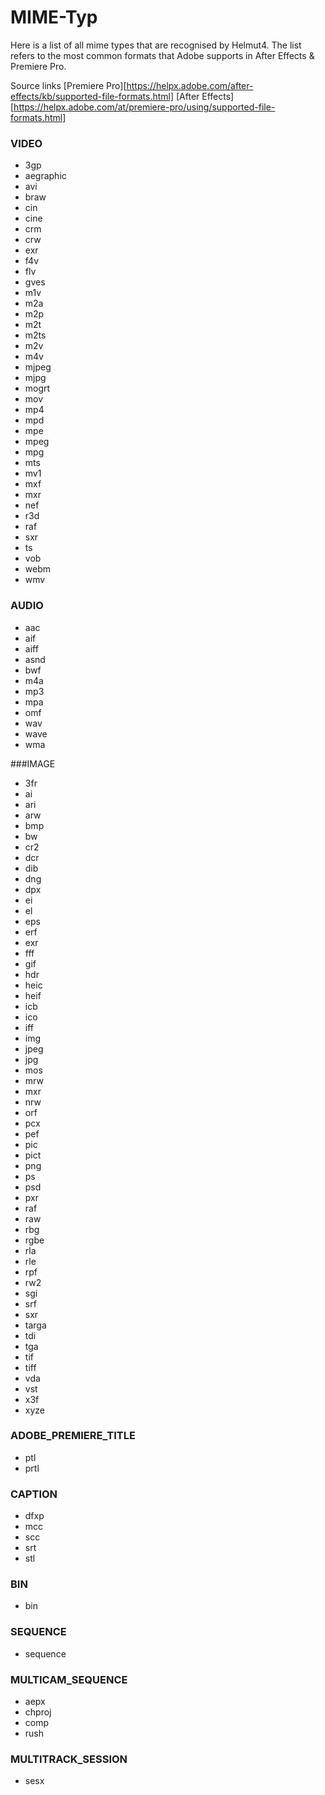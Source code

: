 # MIME-Typ

Here is a list of all mime types that are recognised by Helmut4.
The list refers to the most common formats that Adobe supports in After Effects & Premiere Pro.

Source links
[Premiere Pro][https://helpx.adobe.com/after-effects/kb/supported-file-formats.html]
[After Effects][https://helpx.adobe.com/at/premiere-pro/using/supported-file-formats.html]

### VIDEO
- 3gp
- aegraphic
- avi
- braw
- cin
- cine
- crm
- crw
- exr
- f4v
- flv
- gves
- m1v
- m2a
- m2p
- m2t
- m2ts
- m2v
- m4v
- mjpeg
- mjpg
- mogrt
- mov
- mp4
- mpd
- mpe
- mpeg
- mpg
- mts
- mv1
- mxf
- mxr
- nef
- r3d
- raf
- sxr
- ts
- vob
- webm
- wmv


### AUDIO
- aac
- aif
- aiff
- asnd
- bwf
- m4a
- mp3
- mpa
- omf
- wav
- wave
- wma


###IMAGE
- 3fr
- ai
- ari
- arw
- bmp
- bw
- cr2
- dcr
- dib
- dng
- dpx
- ei
- el
- eps
- erf 
- exr
- fff
- gif
- hdr
- heic
- heif
- icb
- ico
- iff
- img
- jpeg
- jpg
- mos
- mrw
- mxr
- nrw
- orf
- pcx
- pef
- pic
- pict
- png
- ps
- psd
- pxr
- raf
- raw
- rbg
- rgbe
- rla
- rle
- rpf
- rw2
- sgi
- srf
- sxr
- targa
- tdi
- tga
- tif
- tiff
- vda
- vst
- x3f
- xyze


### ADOBE_PREMIERE_TITLE
- ptl
- prtl


### CAPTION
- dfxp
- mcc
- scc
- srt
- stl


### BIN
- bin


### SEQUENCE
- sequence


### MULTICAM_SEQUENCE
- aepx
- chproj
- comp
- rush


### MULTITRACK_SESSION
- sesx
